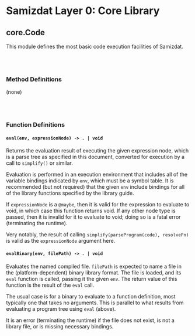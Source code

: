 Samizdat Layer 0: Core Library
==============================

core.Code
---------

This module defines the most basic code execution facilities of
Samizdat.

<br><br>
### Method Definitions

(none)


<br><br>
### Function Definitions

#### `eval(env, expressionNode) -> . | void`

Returns the evaluation result of executing the given expression node,
which is a parse tree as specified in this document, converted for
execution by a call to `simplify()` or similar.

Evaluation is performed in an execution environment that includes all of the
variable bindings indicated by `env`, which must be a symbol table.
It is recommended (but not required) that the given `env` include
bindings for all of the library functions specified by the library guide.

If `expressionNode` is a `@maybe`, then it is valid for the expression to
evaluate to void, in which case this function returns void. If any other node
type is passed, then it is invalid for it to evaluate to void; doing so is
a fatal error (terminating the runtime).

Very notably, the result of calling `simplify(parseProgram(code), resolveFn)`
is valid as the `expressionNode` argument here.

#### `evalBinary(env, filePath) -> . | void`

Evaluates the named compiled file. `filePath` is expected to name
a file in the (platform-dependent) binary library format. The file
is loaded, and its `eval` function is called, passing it the given
`env`. The return value of this function is the result of the `eval`
call.

The usual case is for a binary to evaluate to a function definition,
most typically one that takes no arguments. This is parallel to what
results from evaluating a program tree using `eval` (above).

It is an error (terminating the runtime) if the file does not exist,
is not a library file, or is missing necessary bindings.
